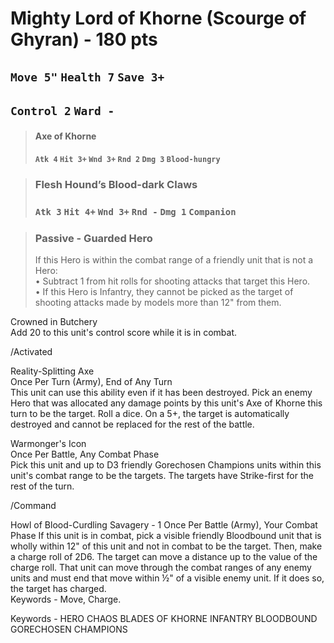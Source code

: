 # Mighty Lord of Khorne (Scourge of Ghyran) - 180 pts 
## `Move 5"`  `Health 7` `Save 3+`  
## `Control 2` `Ward - ` 


>#### Axe of Khorne  
>#### `Atk 4` `Hit 3+` `Wnd 3+` `Rnd 2` `Dmg 3`  `Blood-hungry`

>### Flesh Hound’s Blood-dark Claws  
>### `Atk 3` `Hit 4+` `Wnd 3+` `Rnd -` `Dmg 1` `Companion`
                  


> ### Passive - Guarded Hero		
> If this Hero is within the combat range of a friendly unit that is not a Hero:  
> • Subtract 1 from hit rolls for shooting attacks that target this Hero.  
> • If this Hero is Infantry, they cannot be picked as the target of shooting attacks made by models more than 12" from them.

Crowned in Butchery		
Add 20 to this unit's control score while it is in combat.

/Activated

Reality-Splitting Axe	
Once Per Turn (Army), End of Any Turn	
This unit can use this ability even if it has been destroyed. Pick an enemy Hero that was allocated any damage points by this unit's Axe of Khorne this turn to be the target. Roll a dice. On a 5+, the target is automatically destroyed and cannot be replaced for the rest of the battle.

Warmonger's Icon	
Once Per Battle, Any Combat Phase	
Pick this unit and up to D3 friendly Gorechosen Champions units within this unit's combat range to be the targets. The targets have Strike-first for the rest of the turn.		

/Command

Howl of Blood-Curdling Savagery	- 1
Once Per Battle (Army), Your Combat Phase
If this unit is in combat, pick a visible friendly Bloodbound unit that is wholly within 12" of this unit and not in combat to be the target. Then, make a charge roll of 2D6. The target can move a distance up to the value of the charge roll. That unit can move through the combat ranges of any enemy units and must end that move within ½" of a visible enemy unit. If it does so, the target has charged.	
Keywords - Move, Charge.

Keywords - HERO CHAOS BLADES OF KHORNE INFANTRY BLOODBOUND GORECHOSEN CHAMPIONS
